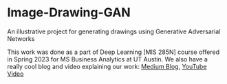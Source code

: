# Image-Drawing-GAN
An illustrative project for generating drawings using Generative Adversarial Networks

This work was done as a part of Deep Learning [MIS 285N] course offered in Spring 2023 for MS Business Analytics at UT Austin. We also have a really cool blog and video explaining our work: [Medium Blog](https://medium.com/@chyavan.m.c/teaching-a-gan-to-draw-bats-f97520ac3e86), [YouTube Video](https://youtu.be/3xMbBkhyIO4)
